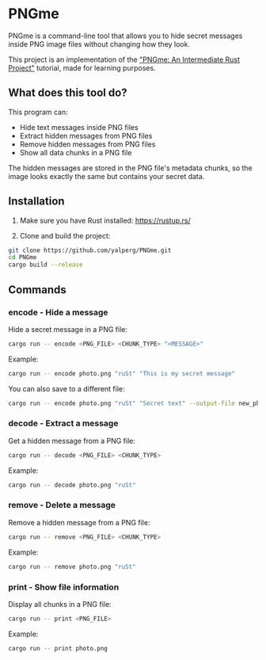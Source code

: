 # PNGme
PNGme is a command-line tool that allows you to hide secret messages inside PNG image files without changing how they look.

This project is an implementation of the ["PNGme: An Intermediate Rust Project"](https://jrdngr.github.io/pngme_book/introduction.html) tutorial, made for learning purposes.

## What does this tool do?
This program can:
- Hide text messages inside PNG files
- Extract hidden messages from PNG files  
- Remove hidden messages from PNG files
- Show all data chunks in a PNG file

The hidden messages are stored in the PNG file's metadata chunks, so the image looks exactly the same but contains your secret data.

## Installation
1. Make sure you have Rust installed: https://rustup.rs/

2. Clone and build the project:
```bash
git clone https://github.com/yalperg/PNGme.git
cd PNGme
cargo build --release
```

## Commands

### encode - Hide a message

Hide a secret message in a PNG file:

```bash
cargo run -- encode <PNG_FILE> <CHUNK_TYPE> "<MESSAGE>"
```

Example:
```bash
cargo run -- encode photo.png "ruSt" "This is my secret message"
```

You can also save to a different file:
```bash
cargo run -- encode photo.png "ruSt" "Secret text" --output-file new_photo.png
```

### decode - Extract a message

Get a hidden message from a PNG file:

```bash
cargo run -- decode <PNG_FILE> <CHUNK_TYPE>
```

Example:
```bash
cargo run -- decode photo.png "ruSt"
```

### remove - Delete a message

Remove a hidden message from a PNG file:

```bash
cargo run -- remove <PNG_FILE> <CHUNK_TYPE>
```

Example:
```bash
cargo run -- remove photo.png "ruSt"
```

### print - Show file information

Display all chunks in a PNG file:

```bash
cargo run -- print <PNG_FILE>
```

Example:
```bash
cargo run -- print photo.png
```
